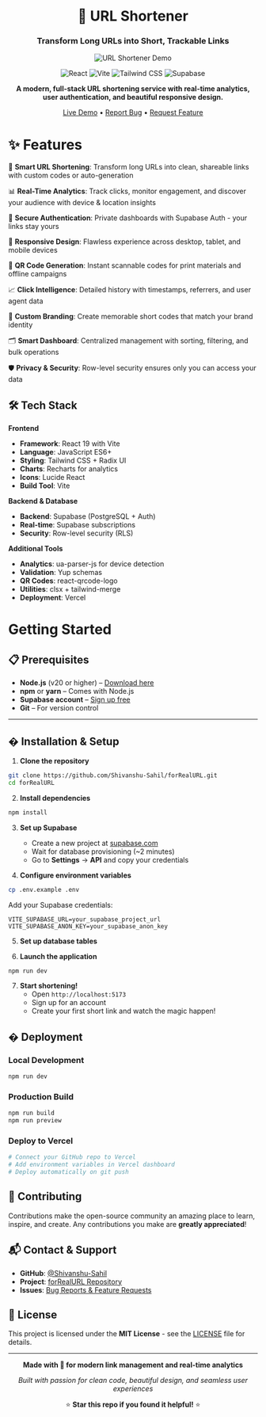 <div align="center">

# 🔗 URL Shortener

### Transform Long URLs into Short, Trackable Links

![URL Shortener Demo](https://i.postimg.cc/ZYD16RZy/URL-Shortener-Fast-Secure-Link-Management-Google-Chrome-22-10-2025-2-10-35-pm.png)

<img alt="React" src="https://img.shields.io/badge/React-19.1.1-61DAFB?style=for-the-badge&logo=react">
<img alt="Vite" src="https://img.shields.io/badge/Vite-7.1.7-646CFF?style=for-the-badge&logo=vite">
<img alt="Tailwind CSS" src="https://img.shields.io/badge/Tailwind-4.1.14-38B2AC?style=for-the-badge&logo=tailwind-css">
<img alt="Supabase" src="https://img.shields.io/badge/Supabase-Backend-3ECF8E?style=for-the-badge&logo=supabase">

**A modern, full-stack URL shortening service with real-time analytics, user authentication, and beautiful responsive design.**

[Live Demo](https://realurl.vercel.app/) • [Report Bug](https://github.com/Shivanshu-Sahil/forRealURL/issues) • [Request Feature](https://github.com/Shivanshu-Sahil/forRealURL/issues)

</div>

# ✨ Features 

🔗 **Smart URL Shortening**: Transform long URLs into clean, shareable links with custom codes or auto-generation

📊 **Real-Time Analytics**: Track clicks, monitor engagement, and discover your audience with device & location insights

🔐 **Secure Authentication**: Private dashboards with Supabase Auth - your links stay yours

📱 **Responsive Design**: Flawless experience across desktop, tablet, and mobile devices

🎨 **QR Code Generation**: Instant scannable codes for print materials and offline campaigns

📈 **Click Intelligence**: Detailed history with timestamps, referrers, and user agent data

🎯 **Custom Branding**: Create memorable short codes that match your brand identity

🗂️ **Smart Dashboard**: Centralized management with sorting, filtering, and bulk operations

🛡️ **Privacy & Security**: Row-level security ensures only you can access your data

## 🛠️ Tech Stack

**Frontend**
- **Framework**: React 19 with Vite  
- **Language**: JavaScript ES6+
- **Styling**: Tailwind CSS + Radix UI
- **Charts**: Recharts for analytics
- **Icons**: Lucide React
- **Build Tool**: Vite

**Backend & Database**  
- **Backend**: Supabase (PostgreSQL + Auth)
- **Real-time**: Supabase subscriptions
- **Security**: Row-level security (RLS)

**Additional Tools**
- **Analytics**: ua-parser-js for device detection
- **Validation**: Yup schemas
- **QR Codes**: react-qrcode-logo
- **Utilities**: clsx + tailwind-merge
- **Deployment**: Vercel

# Getting Started

## 📋 Prerequisites

- **Node.js** (v20 or higher) – [Download here](https://nodejs.org/)
- **npm** or **yarn** – Comes with Node.js
- **Supabase account** – [Sign up free](https://supabase.com/)
- **Git** – For version control

---

## � Installation & Setup

1. **Clone the repository**

```bash
git clone https://github.com/Shivanshu-Sahil/forRealURL.git
cd forRealURL
```

2. **Install dependencies**

```bash
npm install
```

3. **Set up Supabase**
   - Create a new project at [supabase.com](https://supabase.com)
   - Wait for database provisioning (~2 minutes)
   - Go to **Settings** → **API** and copy your credentials

4. **Configure environment variables**

```bash
cp .env.example .env
```

Add your Supabase credentials:
```env
VITE_SUPABASE_URL=your_supabase_project_url
VITE_SUPABASE_ANON_KEY=your_supabase_anon_key
```

5. **Set up database tables**

6. **Launch the application**

```bash
npm run dev
```

7. **Start shortening!** 
   - Open `http://localhost:5173`
   - Sign up for an account
   - Create your first short link and watch the magic happen!

## � Deployment

### Local Development
```bash
npm run dev
```

### Production Build
```bash
npm run build
npm run preview
```

### Deploy to Vercel
```bash
# Connect your GitHub repo to Vercel
# Add environment variables in Vercel dashboard
# Deploy automatically on git push
```

## 🙌 Contributing

Contributions make the open-source community an amazing place to learn, inspire, and create. Any contributions you make are **greatly appreciated**!

## 📬 Contact & Support

- **GitHub**: [@Shivanshu-Sahil](https://github.com/Shivanshu-Sahil)
- **Project**: [forRealURL Repository](https://github.com/Shivanshu-Sahil/forRealURL)
- **Issues**: [Bug Reports & Feature Requests](https://github.com/Shivanshu-Sahil/forRealURL/issues)

## 📝 License

This project is licensed under the **MIT License** - see the [LICENSE](LICENSE) file for details.

---

<div align="center">

**Made with 🔗 for modern link management and real-time analytics**

*Built with passion for clean code, beautiful design, and seamless user experiences*

⭐ **Star this repo if you found it helpful!** ⭐

</div>